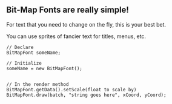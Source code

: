 Bit-Map Fonts are really simple!
----------------------------------

For text that you need to change on the fly, this is your best bet.

You can use sprites of fancier text for titles, menus, etc.

```
// Declare
BitMapFont someName;

// Initialize
someName = new BitMapFont();


// In the render method
BitMapFont.getData().setScale(float to scale by)
BitMapFont.draw(batch, "string goes here", xCoord, yCoord);

```



